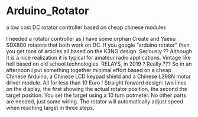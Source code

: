 # Arduino_Rotator
a low cost DC rotator controller based on cheap chinese modules

I needed a rotator controller as I have some orphan Create and Yaesu SDX800 rotators that both work on DC.
If you google “arduino rotator” then you get tons of articles all based on the K3NG design.  Seriously ??
Although it is a nice realization it is typical for amateur radio applications.  Vintage like hell based on old school technologies.  RELAYS, in 2019 ?   Really ???
So in an afternoon I put something together minimal effort based on a cheap Chinese Arduino, a Chinese LCD keypad shield and a Chinese L298N motor driver module.  All for less than 10 Euro !
Straight forward design: two lines on the display, the first showing the actual rotator position, the second the target position.  You set the target using a 10 turn potmeter.  No other parts are needed, just some wiring.
The rotator will automatically adjust speed when reaching target in three steps.
